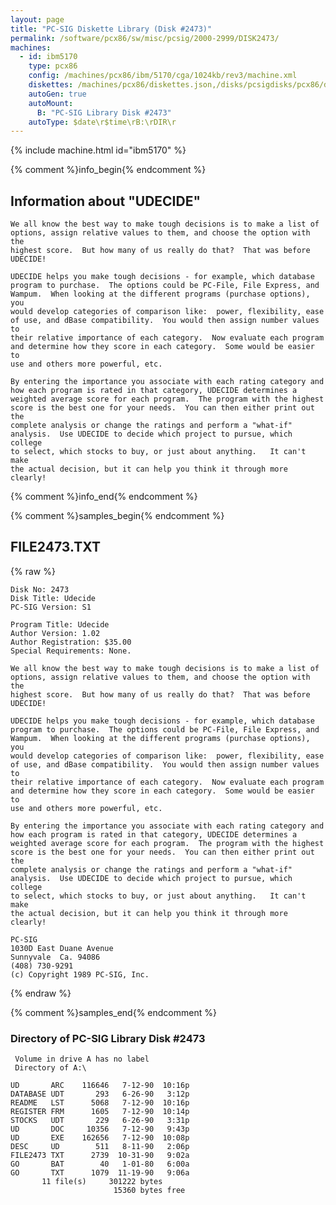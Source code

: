 ```yaml
---
layout: page
title: "PC-SIG Diskette Library (Disk #2473)"
permalink: /software/pcx86/sw/misc/pcsig/2000-2999/DISK2473/
machines:
  - id: ibm5170
    type: pcx86
    config: /machines/pcx86/ibm/5170/cga/1024kb/rev3/machine.xml
    diskettes: /machines/pcx86/diskettes.json,/disks/pcsigdisks/pcx86/diskettes.json
    autoGen: true
    autoMount:
      B: "PC-SIG Library Disk #2473"
    autoType: $date\r$time\rB:\rDIR\r
---
```


{% include machine.html id="ibm5170" %}

{% comment %}info_begin{% endcomment %}

## Information about "UDECIDE"

    We all know the best way to make tough decisions is to make a list of
    options, assign relative values to them, and choose the option with the
    highest score.  But how many of us really do that?  That was before
    UDECIDE!
    
    UDECIDE helps you make tough decisions - for example, which database
    program to purchase.  The options could be PC-File, File Express, and
    Wampum.  When looking at the different programs (purchase options), you
    would develop categories of comparison like:  power, flexibility, ease
    of use, and dBase compatibility.  You would then assign number values to
    their relative importance of each category.  Now evaluate each program
    and determine how they score in each category.  Some would be easier to
    use and others more powerful, etc.
    
    By entering the importance you associate with each rating category and
    how each program is rated in that category, UDECIDE determines a
    weighted average score for each program.  The program with the highest
    score is the best one for your needs.  You can then either print out the
    complete analysis or change the ratings and perform a "what-if"
    analysis.  Use UDECIDE to decide which project to pursue, which college
    to select, which stocks to buy, or just about anything.   It can't make
    the actual decision, but it can help you think it through more clearly!
{% comment %}info_end{% endcomment %}

{% comment %}samples_begin{% endcomment %}

## FILE2473.TXT

{% raw %}
```
Disk No: 2473                                                           
Disk Title: Udecide                                                     
PC-SIG Version: S1                                                      
                                                                        
Program Title: Udecide                                                  
Author Version: 1.02                                                    
Author Registration: $35.00                                             
Special Requirements: None.                                             
                                                                        
We all know the best way to make tough decisions is to make a list of   
options, assign relative values to them, and choose the option with the 
highest score.  But how many of us really do that?  That was before     
UDECIDE!                                                                
                                                                        
UDECIDE helps you make tough decisions - for example, which database    
program to purchase.  The options could be PC-File, File Express, and   
Wampum.  When looking at the different programs (purchase options), you 
would develop categories of comparison like:  power, flexibility, ease  
of use, and dBase compatibility.  You would then assign number values to
their relative importance of each category.  Now evaluate each program  
and determine how they score in each category.  Some would be easier to 
use and others more powerful, etc.                                      
                                                                        
By entering the importance you associate with each rating category and  
how each program is rated in that category, UDECIDE determines a        
weighted average score for each program.  The program with the highest  
score is the best one for your needs.  You can then either print out the
complete analysis or change the ratings and perform a "what-if"         
analysis.  Use UDECIDE to decide which project to pursue, which college 
to select, which stocks to buy, or just about anything.   It can't make 
the actual decision, but it can help you think it through more clearly! 
                                                                        
PC-SIG                                                                  
1030D East Duane Avenue                                                 
Sunnyvale  Ca. 94086                                                    
(408) 730-9291                                                          
(c) Copyright 1989 PC-SIG, Inc.                                         
```
{% endraw %}

{% comment %}samples_end{% endcomment %}

### Directory of PC-SIG Library Disk #2473

     Volume in drive A has no label
     Directory of A:\

    UD       ARC    116646   7-12-90  10:16p
    DATABASE UDT       293   6-26-90   3:12p
    README   LST      5068   7-12-90  10:16p
    REGISTER FRM      1605   7-12-90  10:14p
    STOCKS   UDT       229   6-26-90   3:31p
    UD       DOC     10356   7-12-90   9:43p
    UD       EXE    162656   7-12-90  10:08p
    DESC     UD        511   8-11-90   2:06p
    FILE2473 TXT      2739  10-31-90   9:02a
    GO       BAT        40   1-01-80   6:00a
    GO       TXT      1079  11-19-90   9:06a
           11 file(s)     301222 bytes
                           15360 bytes free

